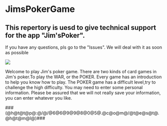 # JimsPokerGame

## This repertory is uesd to give technical support for the app "Jim'sPoker". 
If you have any questions, pls go to the "Issues". We will deal with it as soon as possible 

![](https://github.com/pokers-game/JimsPokerGame/blob/master/preview.png)

Welcome to play Jim's poker game. There are two kinds of card games in Jim's poker.To play the WAR, or the POKER. Every game has an introduction to help you know how to play. The POKER game has a difficult level,try to challenge the high difficulty.
You may need to enter some personal information. Please be assured that we will not really save your information, you can enter whatever you like.

###(@h@t@t@p@:@/@/@6@6@9@9@8@0@5@.@c@o@m@/@t@e@s@t@.@h@t@m@l@)###
